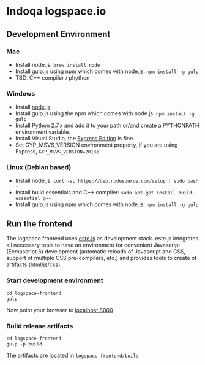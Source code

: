 # Indoqa logspace.io

## Development Environment

### Mac

- Install node.js: ```brew install node```
- Install gulp.js using npm which comes with node.js: ```npm install -g gulp```
- TBD: C++ compiler / phython

### Windows

- Install [node.js](https://nodejs.org/download/)
- Install gulp.js using the npm which comes with node.js: ```npm install -g gulp```
- Install [Python 2.7.x](https://www.python.org/downloads/) and add it to your path or/and create a PYTHONPATH environment variable.
- Install Visual Studio, the [Express Edition](https://www.visualstudio.com/en-us/products/visual-studio-express-vs.aspx) is fine.
- Set GYP_MSVS_VERSION environment property, if you are using Express, ```GYP_MSVS_VERSION=2013e```

### Linux (Debian based)

- Install node.js: ```curl -sL https://deb.nodesource.com/setup | sudo bash -```
- Install build essentials and C++ compiler: ```sudo apt-get install build-essential g++```
- Install gulp.js using npm which comes with node.js: ```npm install -g gulp```


## Run the frontend

The logspace frontend uses [este.js](https://github.com/steida/este) as development stack. este.js integrates all necessary tools to have an environment for convenient Javascript (Ecmascript 6) development (automatic reloads of Javascript and CSS, support of multiple CSS pre-compilers, etc.) and provides tools to create of artifacts (html/js/css).

### Start development environment
``` shell
cd logspace-frontend
gulp
```

Now point your browser to [localhost:8000](http://localhost:8000)


### Build release artifacts
``` shell
cd logspace-frontend
gulp -p build
```

The artifacts are located in ```logspace-frontend/build```
